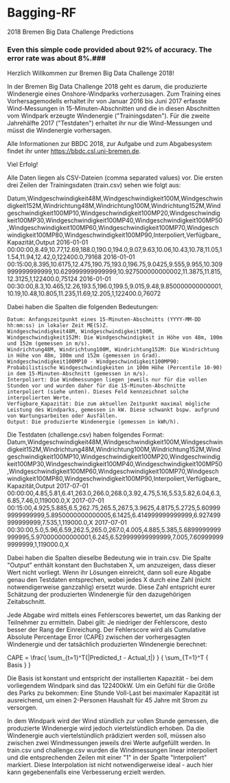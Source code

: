 # Bagging-RF
2018 Bremen Big Data Challenge Predictions
### Even this simple code provided about 92% of accuracy. The error rate was about 8%.###

Herzlich Willkommen zur Bremen Big Data Challenge 2018!

In der Bremen Big Data Challenge 2018 geht es darum, die produzierte Windenergie eines Onshore-Windparks vorherzusagen. Zum Training eines Vorhersagemodells erhaltet ihr von Januar 2016 bis Juni 2017 erfasste Wind-Messungen in 15-Minuten-Abschnitten und die in diesen Abschnitten vom Windpark erzeugte Windenergie ("Trainingsdaten"). Für die zweite Jahrehälfte 2017 ("Testdaten") erhaltet ihr nur die Wind-Messungen und müsst die Windenergie vorhersagen.

Alle Informationen zur BBDC 2018, zur Aufgabe und zum Abgabesystem findet ihr unter https://bbdc.csl.uni-bremen.de.

Viel Erfolg!

Alle Daten liegen als CSV-Dateien (comma separated values) vor. Die ersten drei Zeilen der Trainingsdaten (train.csv) sehen wie folgt aus:

Datum,Windgeschwindigkeit48M,Windgeschwindigkeit100M,Windgeschwindigkeit152M,Windrichtung48M,Windrichtung100M,Windrichtung152M,Windgeschwindigkeit100MP10,Windgeschwindigkeit100MP20,Windgeschwindigkeit100MP30,Windgeschwindigkeit100MP40,Windgeschwindigkeit100MP50,Windgeschwindigkeit100MP60,Windgeschwindigkeit100MP70,Windgeschwindigkeit100MP80,Windgeschwindigkeit100MP90,Interpoliert,Verfügbare_Kapazität,Output 2016-01-01 00:00:00,8.49,10.77,12.69,188.0,190.0,194.0,9.07,9.63,10.06,10.43,10.78,11.05,11.54,11.94,12.42,0,122400.0,79168 2016-01-01 00:15:00,8.395,10.6175,12.475,190.75,193.0,196.75,9.0425,9.555,9.955,10.309999999999999,10.629999999999999,10.927500000000002,11.3875,11.815,12.3125,1,122400.0,75124 2016-01-01 00:30:00,8.3,10.465,12.26,193.5,196.0,199.5,9.015,9.48,9.850000000000001,10.19,10.48,10.805,11.235,11.69,12.205,1,122400.0,76072

Dabei haben die Spalten die folgenden Bedeutungen:

    Datum: Anfangszeitpunkt eines 15-Minuten-Abschnitts (YYYY-MM-DD hh:mm:ss) in lokaler Zeit ME(S)Z.
    Windgeschwindigkeit48M, Windgeschwindigkeit100M, Windgeschwindigkeit152M: Die Windgeschwindigkeit in Höhe von 48m, 100m und 152m (gemessen in m/s).
    Windrichtung48M, Windrichtung100M, Windrichtung152M: Die Windrichtung in Höhe von 48m, 100m und 152m (gemessen in Grad).
    Windgeschwindigkeit100MP10 - Windgeschwindigkeit100MP90: Probabilistische Windgeschwindigkeiten in 100m Höhe (Percentile 10-90) in dem 15-Minuten-Abschnitt (gemessen in m/s).
    Interpoliert: Die Windmessungen liegen jeweils nur für die vollen Stunden vor und wurden daher für die 15-Minuten-Abschnitte interpoliert (siehe unten). Dieses Feld kennzeichnet solche interpolierten Werte.
    Verfügbare_Kapazität: Die zum aktuellen Zeitpunkt maximal mögliche Leistung des Windparks, gemessen in kW. Diese schwankt bspw. aufgrund von Wartungsarbeiten oder Ausfällen.
    Output: Die produzierte Windenergie (gemessen in kWh/h).

Die Testdaten (challenge.csv) haben folgendes Format: Datum,Windgeschwindigkeit48M,Windgeschwindigkeit100M,Windgeschwindigkeit152M,Windrichtung48M,Windrichtung100M,Windrichtung152M,Windgeschwindigkeit100MP10,Windgeschwindigkeit100MP20,Windgeschwindigkeit100MP30,Windgeschwindigkeit100MP40,Windgeschwindigkeit100MP50,Windgeschwindigkeit100MP60,Windgeschwindigkeit100MP70,Windgeschwindigkeit100MP80,Windgeschwindigkeit100MP90,Interpoliert,Verfügbare_Kapazität,Output 2017-07-01 00:00:00,4.85,5.81,6.41,263.0,266.0,268.0,3.92,4.75,5.16,5.53,5.82,6.04,6.3,6.85,7.46,0,119000.0,X 2017-07-01 00:15:00,4.925,5.885,6.5,262.75,265.5,267.5,3.9625,4.8175,5.2725,5.609999999999999,5.8950000000000005,6.1425,6.414999999999999,6.927499999999999,7.535,1,119000.0,X 2017-07-01 00:30:00,5.0,5.96,6.59,262.5,265.0,267.0,4.005,4.885,5.385,5.6899999999999995,5.970000000000001,6.245,6.529999999999999,7.005,7.609999999999999,1,119000.0,X

Dabei haben die Spalten dieselbe Bedeutung wie in train.csv. Die Spalte "Output" enthält konstant den Buchstaben X, um anzuzeigen, dass dieser Wert nicht vorliegt. Wenn ihr Lösungen einreicht, dann soll eure Abgabe genau den Testdaten entsprechen, wobei jedes X durch eine Zahl (nicht notwendigerweise ganzzahlig) ersetzt wurde. Diese Zahl entspricht eurer Schätzung der produzierten Windenergie für den dazugehörigen Zeitabschnitt.

Jede Abgabe wird mittels eines Fehlerscores bewertet, um das Ranking der Teilnehmer zu ermitteln. Dabei gilt: Je niedriger der Fehlerscore, desto besser der Rang der Einreichung. Der Fehlerscore wird als Cumulative Absolute Percentage Error (CAPE) zwischen der vorhergesagten Windenergie und der tatsächlich produzierten Windenergie berechnet:

CAPE = \frac{ \sum_{t=1}^T{|Predicted_t - Actual_t|} } { \sum_{T=1}^T { Basis } }

Die Basis ist konstant und entspricht der installierten Kapazität - bei dem vorliegendem Windpark sind das 122400kW. Um ein Gefühl für die Größe des Parks zu bekommen: Eine Stunde Voll-Last bei maximaler Kapazität ist ausreichend, um einen 2-Personen Haushalt für 45 Jahre mit Strom zu versorgen.

In dem Windpark wird der Wind stündlich zur vollen Stunde gemessen, die produzierte Windenergie wird jedoch viertelstündlich erhoben. Da die Windenergie auch viertelstündlich prädiziert werden soll, müssen also zwischen zwei Windmessungen jeweils drei Werte aufgefüllt werden. In train.csv und challenge.csv wurden die Windmessungen linear interpoliert und die entsprechenden Zeilen mit einer "1" in der Spalte "Interpoliert" markiert. Diese Interpolation ist nicht notwendigerweise ideal - auch hier kann gegebenenfalls eine Verbesserung erzielt werden.
